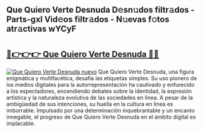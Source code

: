 ## Que Quiero Verte Desnuda D𝚎sn𝚞dos filtr𝚊dos - Parts-gxI Vid𝚎os filtr𝚊dos - N𝚞evas f𝚘tos atr𝚊ctivas wYCyF

# <h2><a href="http://mb9eiu.tromn.icu/?c=Que+Quiero+Verte+Desnuda">🔗👉👉👉 Que Quiero Verte Desnuda 🔗🔗</a></h2>

[![Que Quiero Verte Desnuda nuevo](https://i.imgur.com/pEAQMta.gif)](http://mb9eiu.tromn.icu/?c=Que+Quiero+Verte+Desnuda)
Que Quiero Verte Desnuda, una figura enigmática y multifacética, desafía las etiquetas simples. Su uso pionero de los medios digitales para la autorrepresentación ha cautivado y enfurecido a los espectadores, encendiendo debates sobre la identidad, la expresión artística y la naturaleza evolutiva de las sociedades en línea. A pesar de la ambigüedad de sus intenciones, su huella en la cultura en línea es imborrable. Impulsado por una determinación inquebrantable y un encanto innegable, el progreso de Que Quiero Verte Desnuda en el ámbito digital es implacable.
